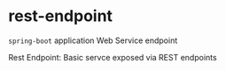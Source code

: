 # rest-endpoint
`spring-boot` application Web Service endpoint


Rest Endpoint: Basic servce exposed via REST endpoints

